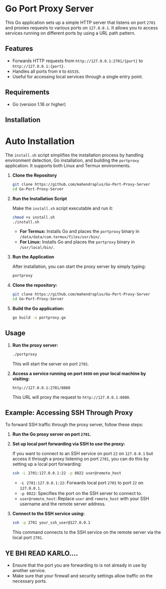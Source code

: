 
# Go Port Proxy Server

This Go application sets up a simple HTTP server that listens on port `2701` and proxies requests to various ports on `127.0.0.1`. It allows you to access services running on different ports by using a URL path pattern.

## Features

- Forwards HTTP requests from `http://127.0.0.1:2701/{port}` to `http://127.0.0.1:{port}`.
- Handles all ports from `0` to `65535`.
- Useful for accessing local services through a single entry point.

## Requirements

- Go (version 1.16 or higher)

## Installation

# Auto Installation

The `install.sh` script simplifies the installation process by handling environment detection, Go installation, and building the `portproxy` application. It supports both Linux and Termux environments.

1. **Clone the Repository**

   ```bash
   git clone https://github.com/mahendraplus/Go-Port-Proxy-Server
   cd Go-Port-Proxy-Server
   ```

2. **Run the Installation Script**

   Make the `install.sh` script executable and run it:

   ```bash
   chmod +x install.sh
   ./install.sh
   ```

   - **For Termux:** Installs Go and places the `portproxy` binary in `/data/data/com.termux/files/usr/bin/`.
   - **For Linux:** Installs Go and places the `portproxy` binary in `/usr/local/bin/`.

3. **Run the Application**

   After installation, you can start the proxy server by simply typing:

   ```bash
   portproxy
   ```

1. **Clone the repository:**

   ```bash
   git clone https://github.com/mahendraplus/Go-Port-Proxy-Server
   cd Go-Port-Proxy-Server
   ```

2. **Build the Go application:**

   ```bash
   go build -o portproxy.go
   ```

## Usage

1. **Run the proxy server:**

   ```bash
   ./portproxy
   ```

   This will start the server on port `2701`.

2. **Access a service running on port `8080` on your local machine by visiting:**

   ```text
   http://127.0.0.1:2701/8080
   ```

   This URL will proxy the request to `http://127.0.0.1:8080`.

## Example: Accessing SSH Through Proxy

To forward SSH traffic through the proxy server, follow these steps:

1. **Run the Go proxy server on port `2701`.**

2. **Set up local port forwarding via SSH to use the proxy:**

   If you want to connect to an SSH service on port `22` on `127.0.0.1` but access it through a proxy listening on port `2701`, you can do this by setting up a local port forwarding:

   ```bash
   ssh -L 2701:127.0.0.1:22 -p 8022 user@remote_host
   ```

   - `-L 2701:127.0.0.1:22`: Forwards local port `2701` to port `22` on `127.0.0.1`.
   - `-p 8022`: Specifies the port on the SSH server to connect to.
   - `user@remote_host`: Replace `user` and `remote_host` with your SSH username and the remote server address.

3. **Connect to the SSH service using:**

   ```bash
   ssh -p 2701 your_ssh_user@127.0.0.1
   ```

   This command connects to the SSH service on the remote server via the local port `2701`.

## YE BHI READ KARLO....

- Ensure that the port you are forwarding to is not already in use by another service.
- Make sure that your firewall and security settings allow traffic on the necessary ports.
